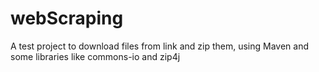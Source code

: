 # webScraping
A test project to download files from link and zip them, using Maven and some libraries like commons-io and zip4j
